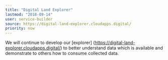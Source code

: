 ```yaml
---
title: "Digital Land Explorer"
lastmod: "2018-09-14"
user: service-builder
source: https://digital-land-explorer.cloudapps.digital/
priority: now
---
```


We will continue to develop our [explorer] (https://digital-land-explorer.cloudapps.digital/) to better understand data which is available and demonstrate to others how to consume collected data. 